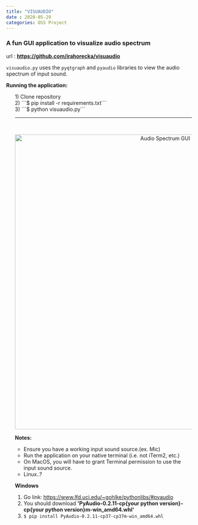 ```yaml
---
title: "VISUAUDIO"
date : 2020-05-29
categories: OSS Project
---
```


### A fun GUI application to visualize audio spectrum
url : <b>https://github.com/irahorecka/visuaudio</b>

```visuaudio.py``` uses the ```pyqtgraph``` and ```pyaudio``` libraries to view the audio spectrum of input sound.


<b>Running the application:</b>
<ul>
1) Clone repository <br>
2) ```$ pip install -r requirements.txt```<br>
3) ```$ python visuaudio.py```
<hr>
<br>


<p align="center">
<img src=https://i.imgur.com/pIpCaUQ.png alt="Audio Spectrum GUI"
    width=800>
</p>
<b>Notes:</b>
<ul>
<li>Ensure you have a working input sound source.(ex. Mic)</li>
<li>Run the application on your native terminal (i.e. not iTerm2, etc.)</li>
<li>On MacOS, you will have to grant Terminal permission to use the input sound source.</li>
<li>Linux..?</li>
</ul>

<b>Windows</b>
1) Go link: https://www.lfd.uci.edu/~gohlke/pythonlibs/#pyaudio<br>
2) You should download <b>'PyAudio-0.2.11-cp{your python version}-cp{your python version}m-win_amd64.whl'</b><br>
3) ```$ pip install PyAudio-0.2.11-cp37-cp37m-win_amd64.whl``` </li>
